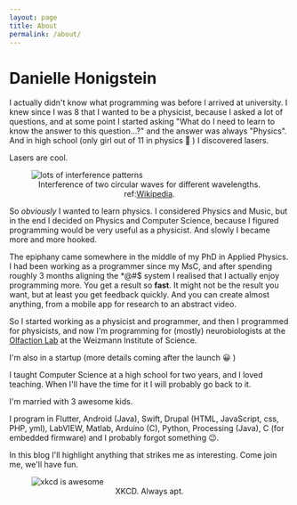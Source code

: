 ```yaml
---
layout: page
title: About
permalink: /about/
---
```


# Danielle Honigstein

I actually didn't know what programming was before I arrived at university. I knew since I was 8 that I wanted to be a physicist, because I asked a lot of questions, and at some point I started asking "What do I need to learn to know the answer to this question...?" and the answer was always "Physics". And in high school (only girl out of 11 in physics :grimacing: ) I discovered lasers.  

Lasers are cool.  

<figure>
  <img src="{{site.url}}/assets/images/Wavepanel.png" class="align-center" alt="lots of interference patterns"/>
  <figcaption style="text-align:center">Interference of two circular waves for different wavelengths. ref:<a href="https://en.wikipedia.org/wiki/Wave_interference">Wikipedia</a>.</figcaption>
</figure>


So _obviously_ I wanted to learn physics. I considered Physics and Music, but in the end I decided on Physics and Computer Science, because I figured programming would be very useful as a physicist. And slowly I became more and more hooked. 

The epiphany came somewhere in the middle of my PhD in Applied Physics. I had been working as a programmer since my MsC, and after spending roughly 3 months aligning the *@#$ system I realised that I actually enjoy programming more. You get a result so __fast__. It might not be the result you want, but at least you get feedback quickly. And you can create almost anything, from a mobile app for research to an abstract video.

So I started working as a physicist and programmer, and then I programmed for physicists, and now I'm programming for (mostly) neurobiologists at the [Olfaction Lab](https://www.weizmann.ac.il/brain-sciences/worg/) at the Weizmann Institute of Science.

I'm also in a startup (more details coming after the launch :grinning: ) 

I taught Computer Science at a high school for two years, and I loved teaching. When I'll have the time for it I will probably go back to it.

I'm married with 3 awesome kids.

I program in Flutter, Android (Java), Swift, Drupal (HTML, JavaScript, css, PHP, yml), LabVIEW, Matlab, Arduino (C), Python, Processing (Java), C (for embedded firmware) and I probably forgot something :wink:.

In this blog I'll highlight anything that strikes me as interesting. Come join me, we'll have fun.

<figure>
  <img src="https://imgs.xkcd.com/comics/computer_problems.png" class="align-center" alt="xkcd is awesome"/>
  <figcaption style="text-align:center">XKCD. Always apt.</figcaption>
</figure>

